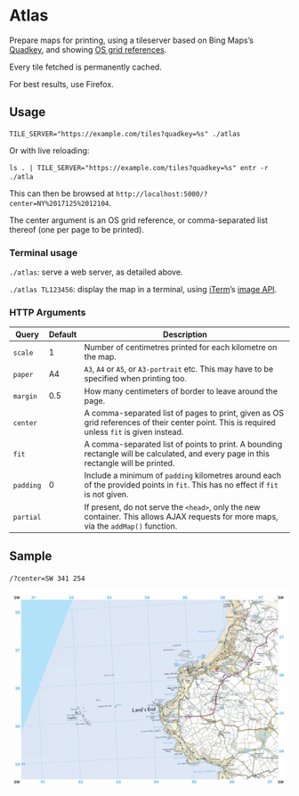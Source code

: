 # Atlas

Prepare maps for printing, using a tileserver based on Bing Maps’s [Quadkey](https://docs.microsoft.com/en-us/bingmaps/articles/bing-maps-tile-system), and showing [OS grid references](https://en.wikipedia.org/wiki/Ordnance_Survey_National_Grid).

Every tile fetched is permanently cached.

For best results, use Firefox.

## Usage

```
TILE_SERVER="https://example.com/tiles?quadkey=%s" ./atlas
```

Or with live reloading:

```
ls . | TILE_SERVER="https://example.com/tiles?quadkey=%s" entr -r ./atla
```

This can then be browsed at `http://localhost:5000/?center=NY%2017125%2012104`.

The center argument is an OS grid reference, or comma-separated list thereof (one per page to be printed).

### Terminal usage

`./atlas`: serve a web server, as detailed above.

`./atlas TL123456`: display the map in a terminal, using [iTerm](https://www.iterm2.com)’s [image API](https://www.iterm2.com/documentation-images.html).

### HTTP Arguments

| **Query** | **Default** | **Description** |
|-|-|-|
| `scale` | 1 | Number of centimetres printed for each kilometre on the map. |
| `paper` | A4 | `A3`, `A4` or `A5`, or `A3-portrait` etc. This may have to be specified when printing too. |
| `margin` | 0.5 | How many centimeters of border to leave around the page. |
| `center` |  | A comma-separated list of pages to print, given as OS grid references of their center point. This is required unless `fit` is given instead. |
| `fit` |  | A comma-separated list of points to print. A bounding rectangle will be calculated, and every page in this rectangle will be printed. |
| `padding` | 0 | Include a minimum of `padding` kilometres around each of the provided points in `fit`. This has no effect if `fit` is not given. |
| `partial` |  | If present, do not serve the `<head>`, only the new container. This allows AJAX requests for more maps, via the `addMap()` function. |

## Sample

`/?center=SW 341 254`

![Example print of Lands End, at 4cm:1km on A4](sample.jpg)
